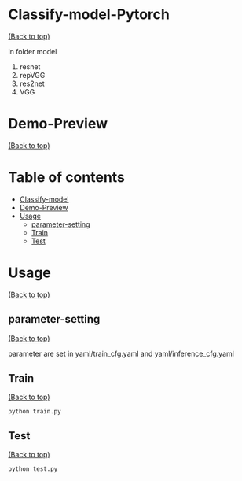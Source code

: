 # Classify-model-Pytorch
[(Back to top)](#table-of-contents)

in folder model
1. resnet
2. repVGG
3. res2net
4. VGG

# Demo-Preview
[(Back to top)](#table-of-contents)

<!-- Add a demo for your project -->

<!-- After you have written about your project, it is a good idea to have a demo/preview(**video/gif/screenshots** are good options) of your project so that people can know what to expect in your project. You could also add the demo in the previous section with the product description.

Here is a random GIF as a placeholder.

![Random GIF](https://media.giphy.com/media/ZVik7pBtu9dNS/giphy.gif) -->

# Table of contents
- [Classify-model](#Classify-model)
- [Demo-Preview](#demo-preview)
- [Usage](#usage)
    - [parameter-setting](#parameter-setting)
    - [Train](#Train)
    - [Test](#Test)


# Usage
[(Back to top)](#table-of-contents)


## parameter-setting
[(Back to top)](#table-of-contents)

parameter are set in yaml/train_cfg.yaml  and yaml/inference_cfg.yaml 

## Train
[(Back to top)](#table-of-contents)
```
python train.py 
```
## Test
[(Back to top)](#table-of-contents)
```
python test.py 
```
